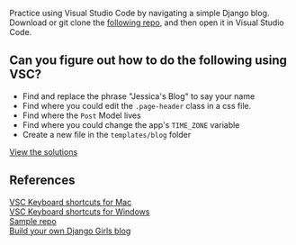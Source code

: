 
Practice using Visual Studio Code by navigating a simple Django blog. Download or git clone the [following repo](https://github.com/antoniablair/my-first-blog), and then open it in Visual Studio Code. 

## Can you figure out how to do the following using VSC?

- Find and replace the phrase "Jessica's Blog" to say your name
- Find where you could edit the `.page-header` class in a css file.
- Find where the `Post` Model lives
- Find where you could change the app's `TIME_ZONE` variable
- Create a new file in the `templates/blog` folder 

[View the solutions](https://github.com/reshamas/editor-workshop/blob/master/navigation_exercises_solutions.md)

## References

[VSC Keyboard shortcuts for Mac](https://code.visualstudio.com/shortcuts/keyboard-shortcuts-macos.pdf) <br />
[VSC Keyboard shortcuts for Windows](https://code.visualstudio.com/shortcuts/keyboard-shortcuts-windows.pdf)<br />
[Sample repo](https://github.com/antoniablair/my-first-blog)<br />
[Build your own Django Girls blog](https://tutorial.djangogirls.org/en/)

